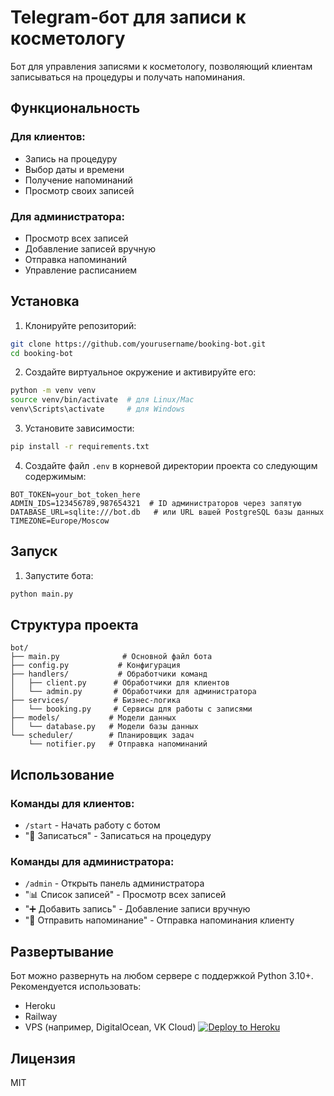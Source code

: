 # Telegram-бот для записи к косметологу

Бот для управления записями к косметологу, позволяющий клиентам записываться на процедуры и получать напоминания.

## Функциональность

### Для клиентов:
- Запись на процедуру
- Выбор даты и времени
- Получение напоминаний
- Просмотр своих записей

### Для администратора:
- Просмотр всех записей
- Добавление записей вручную
- Отправка напоминаний
- Управление расписанием

## Установка

1. Клонируйте репозиторий:
```bash
git clone https://github.com/yourusername/booking-bot.git
cd booking-bot
```

2. Создайте виртуальное окружение и активируйте его:
```bash
python -m venv venv
source venv/bin/activate  # для Linux/Mac
venv\Scripts\activate     # для Windows
```

3. Установите зависимости:
```bash
pip install -r requirements.txt
```

4. Создайте файл `.env` в корневой директории проекта со следующим содержимым:
```
BOT_TOKEN=your_bot_token_here
ADMIN_IDS=123456789,987654321  # ID администраторов через запятую
DATABASE_URL=sqlite:///bot.db   # или URL вашей PostgreSQL базы данных
TIMEZONE=Europe/Moscow
```

## Запуск

1. Запустите бота:
```bash
python main.py
```

## Структура проекта

```
bot/
├── main.py              # Основной файл бота
├── config.py           # Конфигурация
├── handlers/           # Обработчики команд
│   ├── client.py      # Обработчики для клиентов
│   └── admin.py       # Обработчики для администратора
├── services/          # Бизнес-логика
│   └── booking.py     # Сервисы для работы с записями
├── models/           # Модели данных
│   └── database.py   # Модели базы данных
└── scheduler/        # Планировщик задач
    └── notifier.py   # Отправка напоминаний
```

## Использование

### Команды для клиентов:
- `/start` - Начать работу с ботом
- "📝 Записаться" - Записаться на процедуру

### Команды для администратора:
- `/admin` - Открыть панель администратора
- "📊 Список записей" - Просмотр всех записей
- "➕ Добавить запись" - Добавление записи вручную
- "📨 Отправить напоминание" - Отправка напоминания клиенту

## Развертывание

Бот можно развернуть на любом сервере с поддержкой Python 3.10+. Рекомендуется использовать:
- Heroku
- Railway
- VPS (например, DigitalOcean, VK Cloud)
[![Deploy to Heroku](https://www.herokucdn.com/deploy/button.svg)](https://heroku.com/deploy?template=https://github.com/kmvit/booking-bot)
## Лицензия

MIT 